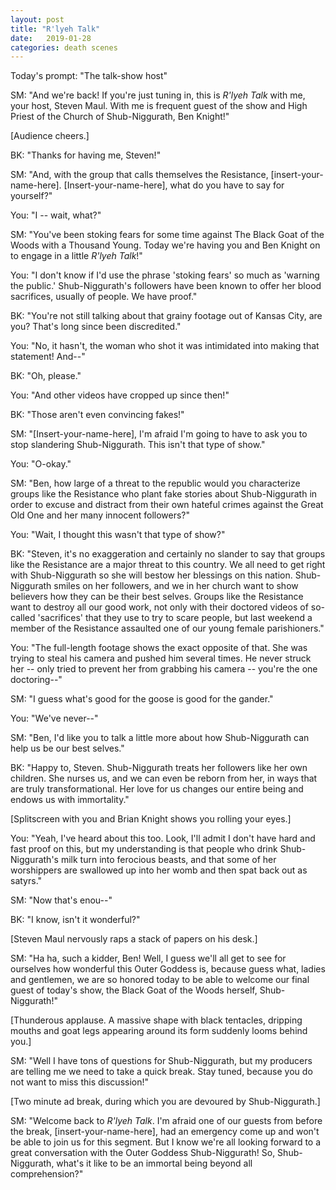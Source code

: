 ```yaml
---
layout: post
title: "R'lyeh Talk"
date:   2019-01-28
categories: death scenes
---
```

Today's prompt: "The talk-show host"

SM: "And we're back! If you're just tuning in, this is *R'lyeh Talk* with me, your host, Steven Maul. With me is frequent guest of the show and High Priest of the Church of Shub-Niggurath, Ben Knight!"

[Audience cheers.]

BK: "Thanks for having me, Steven!"

SM: "And, with the group that calls themselves the Resistance, [insert-your-name-here]. [Insert-your-name-here], what do you have to say for yourself?"

You: "I -- wait, what?"

SM: "You've been stoking fears for some time against The Black Goat of the Woods with a Thousand Young. Today we're having you and Ben Knight on to engage in a little *R'lyeh Talk*!"

You: "I don't know if I'd use the phrase 'stoking fears' so much as 'warning the public.' Shub-Niggurath's followers have been known to offer her blood sacrifices, usually of people. We have proof."

BK: "You're not still talking about that grainy footage out of Kansas City, are you? That's long since been discredited."

You: "No, it hasn't, the woman who shot it was intimidated into making that statement! And--"

BK: "Oh, please."

You: "And other videos have cropped up since then!"

BK: "Those aren't even convincing fakes!"

SM: "[Insert-your-name-here], I'm afraid I'm going to have to ask you to stop slandering Shub-Niggurath. This isn't that type of show."

You: "O-okay."

SM: "Ben, how large of a threat to the republic would you characterize groups like the Resistance who plant fake stories about Shub-Niggurath in order to excuse and distract from their own hateful crimes against the Great Old One and her many innocent followers?"

You: "Wait, I thought this wasn't that type of show?"

BK: "Steven, it's no exaggeration and certainly no slander to say that groups like the Resistance are a major threat to this country. We all need to get right with Shub-Niggurath so she will bestow her blessings on this nation. Shub-Niggurath smiles on her followers, and we in her church want to show believers how they can be their best selves. Groups like the Resistance want to destroy all our good work, not only with their doctored videos of so-called 'sacrifices' that they use to try to scare people, but last weekend a member of the Resistance assaulted one of our young female parishioners."

You: "The full-length footage shows the exact opposite of that. She was trying to steal his camera and pushed him several times. He never struck her -- only tried to prevent her from grabbing his camera -- you're the one doctoring--"

SM: "I guess what's good for the goose is good for the gander."

You: "We've never--"

SM: "Ben, I'd like you to talk a little more about how Shub-Niggurath can help us be our best selves."

BK: "Happy to, Steven. Shub-Niggurath treats her followers like her own children. She nurses us, and we can even be reborn from her, in ways that are truly transformational. Her love for us changes our entire being and endows us with immortality."

[Splitscreen with you and Brian Knight shows you rolling your eyes.]

You: "Yeah, I've heard about this too. Look, I'll admit I don't have hard and fast proof on this, but my understanding is that people who drink Shub-Niggurath's milk turn into ferocious beasts, and that some of her worshippers are swallowed up into her womb and then spat back out as satyrs."

SM: "Now that's enou--"

BK: "I know, isn't it wonderful?"

[Steven Maul nervously raps a stack of papers on his desk.]

SM: "Ha ha, such a kidder, Ben! Well, I guess we'll all get to see for ourselves how wonderful this Outer Goddess is, because guess what, ladies and gentlemen, we are so honored today to be able to welcome our final guest of today's show, the Black Goat of the Woods herself, Shub-Niggurath!"

[Thunderous applause. A massive shape with black tentacles, dripping mouths and goat legs appearing around its form suddenly looms behind you.]

SM: "Well I have tons of questions for Shub-Niggurath, but my producers are telling me we need to take a quick break. Stay tuned, because you do not want to miss this discussion!"

[Two minute ad break, during which you are devoured by Shub-Niggurath.]

SM: "Welcome back to *R'lyeh Talk*. I'm afraid one of our guests from before the break, [insert-your-name-here], had an emergency come up and won't be able to join us for this segment. But I know we're all looking forward to a great conversation with the Outer Goddess Shub-Niggurath! So, Shub-Niggurath, what's it like to be an immortal being beyond all comprehension?" 
